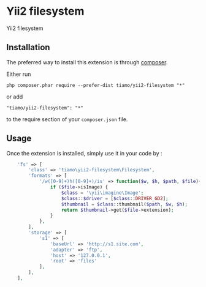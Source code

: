 Yii2 filesystem
============
Yii2 filesystem

Installation
------------

The preferred way to install this extension is through [composer](http://getcomposer.org/download/).

Either run

```
php composer.phar require --prefer-dist tiamo/yii2-filesystem "*"
```

or add

```
"tiamo/yii2-filesystem": "*"
```

to the require section of your `composer.json` file.


Usage
-----

Once the extension is installed, simply use it in your code by  :

```php
	'fs' => [
		'class' => 'tiamo\yii2-filesystem\Filesystem',
		'formats' => [
			'/w([0-9]+)h([0-9]+)/is' => function($w, $h, $path, $file){
				if ($file->isImage) {
					$class = '\yii\imagine\Image';
					$class::$driver = [$class::DRIVER_GD2];
					$thumbnail = $class::thumbnail($path, $w, $h);
					return $thumbnail->get($file->extension);
				}
			},
		],
		'storage' => [
			's1' => [
				'baseUrl' => 'http://s1.site.com',
				'adapter' => 'ftp',
				'host' => '127.0.0.1',
				'root' => 'files'
			],
		],
	],

```